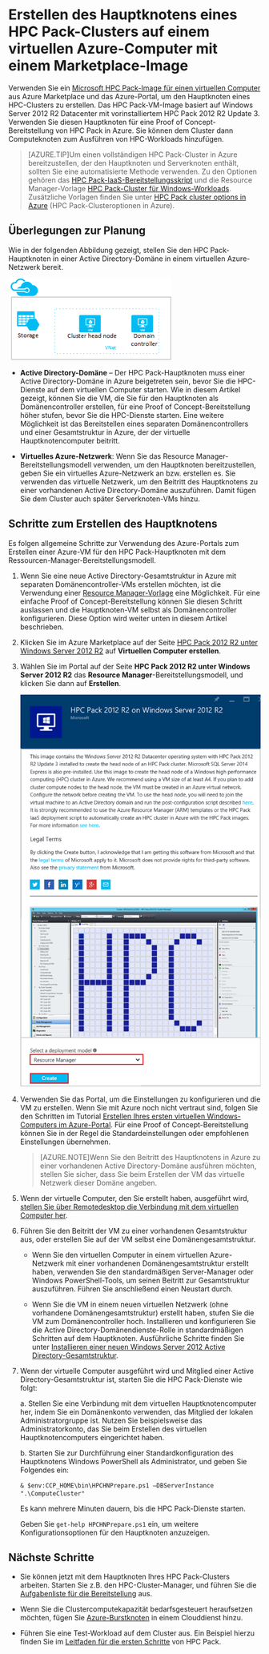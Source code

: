 <properties
 pageTitle="Erstellen eines HPC Pack-Hauptknotens in einem virtuellen Azure-Computer | Microsoft Azure"
 description="Sie erfahren, wie Sie das Azure-Portal und das Ressourcen-Manager-Bereitstellungsmodell verwenden, um einen Microsoft HPC Pack-Hauptknoten in einem virtuellen Azure-Computer zu erstellen."
 services="virtual-machines-windows"
 documentationCenter=""
 authors="dlepow"
 manager="timlt"
 editor=""
 tags="azure-resource-manager,hpc-pack"/>
<tags
ms.service="virtual-machines-windows"
 ms.devlang="na"
 ms.topic="article"
 ms.tgt_pltfrm="vm-windows"
 ms.workload="big-compute"
 ms.date="08/17/2016"
 ms.author="danlep"/>

# Erstellen des Hauptknotens eines HPC Pack-Clusters auf einem virtuellen Azure-Computer mit einem Marketplace-Image


Verwenden Sie ein [Microsoft HPC Pack-Image für einen virtuellen Computer](https://azure.microsoft.com/marketplace/partners/microsoft/hpcpack2012r2onwindowsserver2012r2/) aus Azure Marketplace und das Azure-Portal, um den Hauptknoten eines HPC-Clusters zu erstellen. Das HPC Pack-VM-Image basiert auf Windows Server 2012 R2 Datacenter mit vorinstalliertem HPC Pack 2012 R2 Update 3. Verwenden Sie diesen Hauptknoten für eine Proof of Concept-Bereitstellung von HPC Pack in Azure. Sie können dem Cluster dann Computeknoten zum Ausführen von HPC-Workloads hinzufügen.



>[AZURE.TIP]Um einen vollständigen HPC Pack-Cluster in Azure bereitzustellen, der den Hauptknoten und Serverknoten enthält, sollten Sie eine automatisierte Methode verwenden. Zu den Optionen gehören das [HPC Pack-IaaS-Bereitstellungsskript](virtual-machines-windows-classic-hpcpack-cluster-powershell-script.md) und die Resource Manager-Vorlage [HPC Pack-Cluster für Windows-Workloads](https://azure.microsoft.com/marketplace/partners/microsofthpc/newclusterwindowscn/). Zusätzliche Vorlagen finden Sie unter [HPC Pack cluster options in Azure](virtual-machines-windows-hpcpack-cluster-options.md) (HPC Pack-Clusteroptionen in Azure).


## Überlegungen zur Planung

Wie in der folgenden Abbildung gezeigt, stellen Sie den HPC Pack-Hauptknoten in einer Active Directory-Domäne in einem virtuellen Azure-Netzwerk bereit.

![HPC Pack-Hauptknoten][headnode]

* **Active Directory-Domäne** – Der HPC Pack-Hauptknoten muss einer Active Directory-Domäne in Azure beigetreten sein, bevor Sie die HPC-Dienste auf dem virtuellen Computer starten. Wie in diesem Artikel gezeigt, können Sie die VM, die Sie für den Hauptknoten als Domänencontroller erstellen, für eine Proof of Concept-Bereitstellung höher stufen, bevor Sie die HPC-Dienste starten. Eine weitere Möglichkeit ist das Bereitstellen eines separaten Domänencontrollers und einer Gesamtstruktur in Azure, der der virtuelle Hauptknotencomputer beitritt.

* **Virtuelles Azure-Netzwerk**: Wenn Sie das Resource Manager-Bereitstellungsmodell verwenden, um den Hauptknoten bereitzustellen, geben Sie ein virtuelles Azure-Netzwerk an bzw. erstellen es. Sie verwenden das virtuelle Netzwerk, um den Beitritt des Hauptknotens zu einer vorhandenen Active Directory-Domäne auszuführen. Damit fügen Sie dem Cluster auch später Serverknoten-VMs hinzu.

    
## Schritte zum Erstellen des Hauptknotens

Es folgen allgemeine Schritte zur Verwendung des Azure-Portals zum Erstellen einer Azure-VM für den HPC Pack-Hauptknoten mit dem Ressourcen-Manager-Bereitstellungsmodell.


1. Wenn Sie eine neue Active Directory-Gesamtstruktur in Azure mit separaten Domänencontroller-VMs erstellen möchten, ist die Verwendung einer [Resource Manager-Vorlage](https://azure.microsoft.com/documentation/templates/active-directory-new-domain-ha-2-dc/) eine Möglichkeit. Für eine einfache Proof of Concept-Bereitstellung können Sie diesen Schritt auslassen und die Hauptknoten-VM selbst als Domänencontroller konfigurieren. Diese Option wird weiter unten in diesem Artikel beschrieben.
    
2. Klicken Sie im Azure Marketplace auf der Seite [HPC Pack 2012 R2 unter Windows Server 2012 R2](https://azure.microsoft.com/marketplace/partners/microsoft/hpcpack2012r2onwindowsserver2012r2/) auf **Virtuellen Computer erstellen**.

3. Wählen Sie im Portal auf der Seite **HPC Pack 2012 R2 unter Windows Server 2012 R2** das **Resource Manager**-Bereitstellungsmodell, und klicken Sie dann auf **Erstellen**.

    ![HPC Pack-Image][marketplace]

4. Verwenden Sie das Portal, um die Einstellungen zu konfigurieren und die VM zu erstellen. Wenn Sie mit Azure noch nicht vertraut sind, folgen Sie den Schritten im Tutorial [Erstellen Ihres ersten virtuellen Windows-Computers im Azure-Portal](virtual-machines-windows-hero-tutorial.md). Für eine Proof of Concept-Bereitstellung können Sie in der Regel die Standardeinstellungen oder empfohlenen Einstellungen übernehmen.

    >[AZURE.NOTE]Wenn Sie den Beitritt des Hauptknotens in Azure zu einer vorhandenen Active Directory-Domäne ausführen möchten, stellen Sie sicher, dass Sie beim Erstellen der VM das virtuelle Netzwerk dieser Domäne angeben.
       
4. Wenn der virtuelle Computer, den Sie erstellt haben, ausgeführt wird, [stellen Sie über Remotedesktop die Verbindung mit dem virtuellen Computer her](virtual-machines-windows-connect-logon.md).

5. Führen Sie den Beitritt der VM zu einer vorhandenen Gesamtstruktur aus, oder erstellen Sie auf der VM selbst eine Domänengesamtstruktur.

    * Wenn Sie den virtuellen Computer in einem virtuellen Azure-Netzwerk mit einer vorhandenen Domänengesamtstruktur erstellt haben, verwenden Sie den standardmäßigen Server-Manager oder Windows PowerShell-Tools, um seinen Beitritt zur Gesamtstruktur auszuführen. Führen Sie anschließend einen Neustart durch.

    * Wenn Sie die VM in einem neuen virtuellen Netzwerk (ohne vorhandene Domänengesamtstruktur) erstellt haben, stufen Sie die VM zum Domänencontroller hoch. Installieren und konfigurieren Sie die Active Directory-Domänendienste-Rolle in standardmäßigen Schritten auf dem Hauptknoten. Ausführliche Schritte finden Sie unter [Installieren einer neuen Windows Server 2012 Active Directory-Gesamtstruktur](https://technet.microsoft.com/library/jj574166.aspx).

5. Wenn der virtuelle Computer ausgeführt wird und Mitglied einer Active Directory-Gesamtstruktur ist, starten Sie die HPC Pack-Dienste wie folgt:

    a. Stellen Sie eine Verbindung mit dem virtuellen Hauptknotencomputer her, indem Sie ein Domänenkonto verwenden, das Mitglied der lokalen Administratorgruppe ist. Nutzen Sie beispielsweise das Administratorkonto, das Sie beim Erstellen des virtuellen Hauptknotencomputers eingerichtet haben.

    b. Starten Sie zur Durchführung einer Standardkonfiguration des Hauptknotens Windows PowerShell als Administrator, und geben Sie Folgendes ein:

    ```
    & $env:CCP_HOME\bin\HPCHNPrepare.ps1 –DBServerInstance ".\ComputeCluster"
    ```

    Es kann mehrere Minuten dauern, bis die HPC Pack-Dienste starten.

    Geben Sie `get-help HPCHNPrepare.ps1` ein, um weitere Konfigurationsoptionen für den Hauptknoten anzuzeigen.


## Nächste Schritte

* Sie können jetzt mit dem Hauptknoten Ihres HPC Pack-Clusters arbeiten. Starten Sie z.B. den HPC-Cluster-Manager, und führen Sie die [Aufgabenliste für die Bereitstellung](https://technet.microsoft.com/library/jj884141.aspx) aus.
* Wenn Sie die Clustercomputekapazität bedarfsgesteuert heraufsetzen möchten, fügen Sie [Azure-Burstknoten](virtual-machines-windows-classic-hpcpack-cluster-node-burst.md) in einem Clouddienst hinzu.

* Führen Sie eine Test-Workload auf dem Cluster aus. Ein Beispiel hierzu finden Sie im [Leitfaden für die ersten Schritte](https://technet.microsoft.com/library/jj884144) von HPC Pack.

<!--Image references-->
[headnode]: ./media/virtual-machines-windows-hpcpack-cluster-headnode/headnode.png
[marketplace]: ./media/virtual-machines-windows-hpcpack-cluster-headnode/marketplace.png

<!---HONumber=AcomDC_0824_2016-->